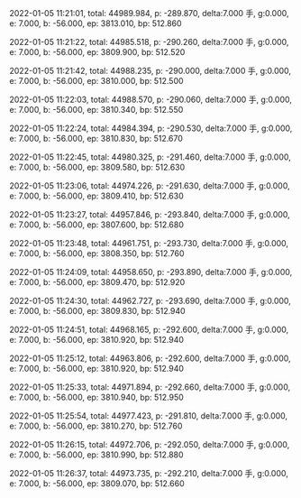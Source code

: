 2022-01-05 11:21:01, total: 44989.984, p: -289.870, delta:7.000 手, g:0.000, e: 7.000, b: -56.000, ep: 3813.010, bp: 512.860

2022-01-05 11:21:22, total: 44985.518, p: -290.260, delta:7.000 手, g:0.000, e: 7.000, b: -56.000, ep: 3809.900, bp: 512.520

2022-01-05 11:21:42, total: 44988.235, p: -290.000, delta:7.000 手, g:0.000, e: 7.000, b: -56.000, ep: 3810.000, bp: 512.500

2022-01-05 11:22:03, total: 44988.570, p: -290.060, delta:7.000 手, g:0.000, e: 7.000, b: -56.000, ep: 3810.340, bp: 512.550

2022-01-05 11:22:24, total: 44984.394, p: -290.530, delta:7.000 手, g:0.000, e: 7.000, b: -56.000, ep: 3810.830, bp: 512.670

2022-01-05 11:22:45, total: 44980.325, p: -291.460, delta:7.000 手, g:0.000, e: 7.000, b: -56.000, ep: 3809.580, bp: 512.630

2022-01-05 11:23:06, total: 44974.226, p: -291.630, delta:7.000 手, g:0.000, e: 7.000, b: -56.000, ep: 3809.410, bp: 512.630

2022-01-05 11:23:27, total: 44957.846, p: -293.840, delta:7.000 手, g:0.000, e: 7.000, b: -56.000, ep: 3807.600, bp: 512.680

2022-01-05 11:23:48, total: 44961.751, p: -293.730, delta:7.000 手, g:0.000, e: 7.000, b: -56.000, ep: 3808.350, bp: 512.760

2022-01-05 11:24:09, total: 44958.650, p: -293.890, delta:7.000 手, g:0.000, e: 7.000, b: -56.000, ep: 3809.470, bp: 512.920

2022-01-05 11:24:30, total: 44962.727, p: -293.690, delta:7.000 手, g:0.000, e: 7.000, b: -56.000, ep: 3809.830, bp: 512.940

2022-01-05 11:24:51, total: 44968.165, p: -292.600, delta:7.000 手, g:0.000, e: 7.000, b: -56.000, ep: 3810.920, bp: 512.940

2022-01-05 11:25:12, total: 44963.806, p: -292.600, delta:7.000 手, g:0.000, e: 7.000, b: -56.000, ep: 3810.920, bp: 512.940

2022-01-05 11:25:33, total: 44971.894, p: -292.660, delta:7.000 手, g:0.000, e: 7.000, b: -56.000, ep: 3810.940, bp: 512.950

2022-01-05 11:25:54, total: 44977.423, p: -291.810, delta:7.000 手, g:0.000, e: 7.000, b: -56.000, ep: 3810.270, bp: 512.760

2022-01-05 11:26:15, total: 44972.706, p: -292.050, delta:7.000 手, g:0.000, e: 7.000, b: -56.000, ep: 3810.990, bp: 512.880

2022-01-05 11:26:37, total: 44973.735, p: -292.210, delta:7.000 手, g:0.000, e: 7.000, b: -56.000, ep: 3809.070, bp: 512.660